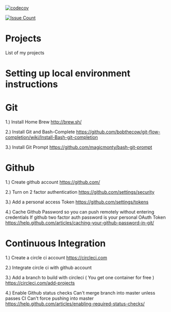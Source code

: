 [![codecov](https://codecov.io/gh/clickthisnick/projects/branch/master/graph/badge.svg)](https://codecov.io/gh/clickthisnick/projects)

[![Issue Count](https://codeclimate.com/github/clickthisnick/projects/badges/issue_count.svg)](https://codeclimate.com/github/clickthisnick/projects)

# Projects 

List of my projects

# Setting up local environment instructions

# Git

1.) Install Home Brew
<http://brew.sh/>

2.) Install Git and Bash-Complete
<https://github.com/bobthecow/git-flow-completion/wiki/Install-Bash-git-completion>

3.) Install Git Prompt
<https://github.com/magicmonty/bash-git-prompt>

# Github

1.) Create github account
<https://github.com/>

2.) Turn on 2 factor authentication
<https://github.com/settings/security>

3.) Add a personal access Token
<https://github.com/settings/tokens>

4.) Cache Github Password so you can push remotely without entering credentials
If github two factor auth password is your personal OAuth Token
<https://help.github.com/articles/caching-your-github-password-in-git/>

# Continuous Integration

1.) Create a circle ci account
<https://circleci.com>

2.) Integrate circle ci with github account

3.) Add a branch to build with circleci  ( You get one container for free )
<https://circleci.com/add-projects>

4.) Enable Github status checks
    Can't merge branch into master unless passes CI
    Can't force pushing into master
<https://help.github.com/articles/enabling-required-status-checks/>
